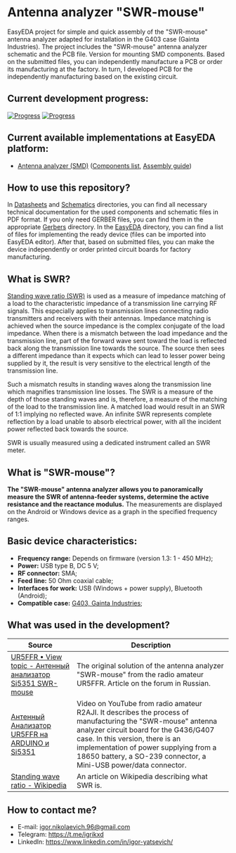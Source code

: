 # Antenna analyzer "SWR-mouse"
EasyEDA project for simple and quick assembly of the "SWR-mouse" antenna analyzer adapted for installation in the G403 case (Gainta Industries). The project includes the "SWR-mouse" antenna analyzer schematic and the PCB file. Version for mounting SMD components. Based on the submitted files, you can independently manufacture a PCB or order its manufacturing at the factory. In turn, I developed PCB for the independently manufacturing based on the existing circuit.

## Current development progress:
[![Progress](https://img.shields.io/badge/Antenna%20analyzer%20%28SMD%29-not%20tested-yellow.svg)](https://easyeda.com/IgrikXD/Antenna-analyzer-SMD) [![Progress](https://img.shields.io/badge/version-1.2.0-blue.svg)](./EasyEDA)  

## Current available implementations at EasyEDA platform:
- [Antenna analyzer (SMD)] ([Components list](./Components%20list.md), [Assembly guide](./Assembly%20guide.md))

## How to use this repository?
In [Datasheets](./Datasheets) and [Schematics](./Schematics) directories, you can find all necessary technical documentation for the used components and schematic files in PDF format. If you only need GERBER files, you can find them in the appropriate [Gerbers](./Gerbers) directory. In the [EasyEDA](./EasyEDA) directory, you can find a list of files for implementing the ready device (files can be imported into EasyEDA editor). After that, based on submitted files, you can make the device independently or order printed circuit boards for factory manufacturing.

## What is SWR?
[Standing wave ratio (SWR)](https://en.wikipedia.org/wiki/Standing_wave_ratio) is used as a measure of impedance matching of a load to the characteristic impedance of a transmission line carrying RF signals. This especially applies to transmission lines connecting radio transmitters and receivers with their antennas. Impedance matching is achieved when the source impedance is the complex conjugate of the load impedance. When there is a mismatch between the load impedance and the transmission line, part of the forward wave sent toward the load is reflected back along the transmission line towards the source. The source then sees a different impedance than it expects which can lead to lesser power being supplied by it, the result is very sensitive to the electrical length of the transmission line.

Such a mismatch results in standing waves along the transmission line which magnifies transmission line losses. The SWR is a measure of the depth of those standing waves and is, therefore, a measure of the matching of the load to the transmission line. A matched load would result in an SWR of 1:1 implying no reflected wave. An infinite SWR represents complete reflection by a load unable to absorb electrical power, with all the incident power reflected back towards the source.

SWR is usually measured using a dedicated instrument called an SWR meter.

## What is "SWR-mouse"?
**The "SWR-mouse" antenna analyzer allows you to panoramically measure the SWR of antenna-feeder systems, determine the active resistance and the reactance modulus.** The measurements are displayed on the Android or Windows device as a graph in the specified frequency ranges.

## Basic device characteristics:
- **Frequency range:** Depends on firmware (version 1.3: 1 - 450 MHz);
- **Power:** USB type B, DC 5 V;
- **RF connector:** SMA;
- **Feed line:** 50 Ohm coaxial cable;
- **Interfaces for work:** USB (Windows + power supply), Bluetooth (Android);
- **Compatible case:** [G403, Gainta Industries](http://www.gainta.com/en/g403.html);

## What was used in the development?
| Source | Description |
| ------ | ------ |
| [UR5FFR • View topic - Антенный анализатор Si5351 SWR-mouse] | The original solution of the antenna analyzer "SWR-mouse" from the radio amateur UR5FFR. Article on the forum in Russian. |
| [Антенный Анализатор UR5FFR на ARDUINO и Si5351] | Video on YouTube from radio amateur R2AJI. It describes the process of manufacturing the "SWR-mouse" antenna analyzer circuit board for the G436/G407 case. In this version, there is an implementation of power supplying from a 18650 battery, a SO-239 connector, a Mini-USB power/data connector. |
| [Standing wave ratio - Wikipedia] | An article on Wikipedia describing what SWR is. |

## How to contact me?
- E-mail: igor.nikolaevich.96@gmail.com
- Telegram: https://t.me/igrikxd
- LinkedIn: https://www.linkedin.com/in/igor-yatsevich/

[Antenna analyzer (SMD)]: <https://easyeda.com/IgrikXD/Antenna-analyzer-SMD>
[UR5FFR • View topic - Антенный анализатор Si5351 SWR-mouse]: <http://dspview.com/viewtopic.php?f=14&t=189>
[Антенный Анализатор UR5FFR на ARDUINO и Si5351]: <https://www.youtube.com/watch?v=hkxOoky4vWA&t>
[Standing wave ratio - Wikipedia]: <>
